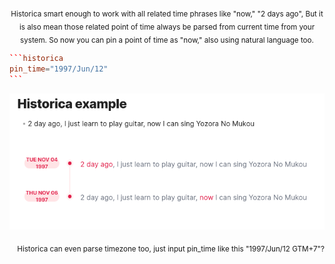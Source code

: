 <div align="center">  
<sub>  
Historica smart enough to work with all related time phrases like "now," "2 days ago",  
But it is also mean those related point of time always be parsed from current time from your system.  
So now you can pin a point of time as "now," also using natural language too.  
</sub>  
</div>  
  
````toml  
```historica  
pin_time="1997/Jun/12"  
```  
````  
  
![](images/.README_images/historica_pin_time_example.png)  
  
<div align="right">  
<sub>  
Historica can even parse timezone too, just input pin_time like this "1997/Jun/12 GTM+7"?  
</sub>  
</div>

